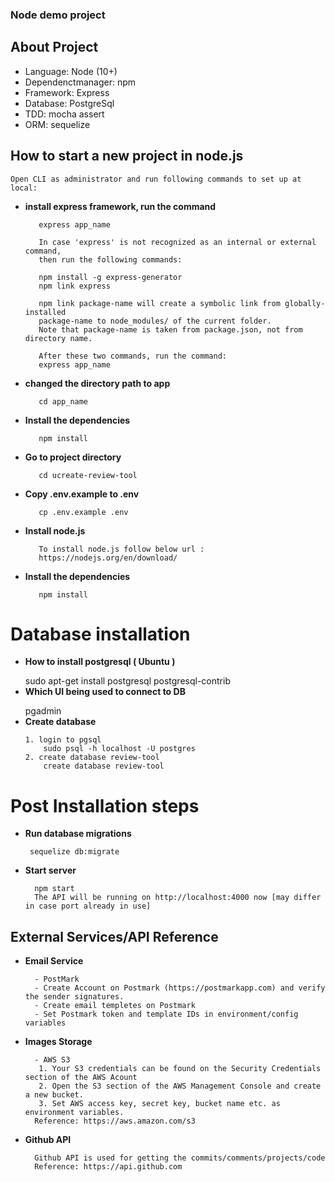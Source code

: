 ### Node demo project 

## About Project

- Language: Node (10+)
- Dependenctmanager: npm
- Framework: Express
- Database: PostgreSql
- TDD: mocha assert
- ORM: sequelize

## How to start a new project in node.js
  
    Open CLI as administrator and run following commands to set up at local:
   - **install express framework, run the command**
        >
            express app_name
            
            In case 'express' is not recognized as an internal or external command,
            then run the following commands:
            
            npm install -g express-generator
            npm link express
            
            npm link package-name will create a symbolic link from globally-installed 
            package-name to node_modules/ of the current folder.
            Note that package-name is taken from package.json, not from directory name.
            
            After these two commands, run the command:
            express app_name

   - **changed the directory path to app**
        >
            cd app_name

   - **Install the dependencies**
       >
            npm install

   - **Go to project directory**
       > 
            cd ucreate-review-tool 

   - **Copy .env.example to .env**
       > 
            cp .env.example .env
   - **Install node.js**
      > 
            To install node.js follow below url :
            https://nodejs.org/en/download/
   - **Install the dependencies**    
      >
            npm install
  


# Database installation
   - **How to install postgresql ( Ubuntu )**
     >
        sudo apt-get install postgresql postgresql-contrib
   - **Which UI being used to connect to DB**
     >
        pgadmin
   - **Create  database**
     >
         1. login to pgsql
         	 sudo psql -h localhost -U postgres    
         2. create database review-tool
         	 create database review-tool
         

# Post Installation steps
 - **Run database migrations**
    >
        sequelize db:migrate

- **Start server**
    >
        npm start
        The API will be running on http://localhost:4000 now [may differ in case port already in use]

## External Services/API Reference
- **Email Service**
    >
        - PostMark
        - Create Account on Postmark (https://postmarkapp.com) and verify the sender signatures.
        - Create email templetes on Postmark
        - Set Postmark token and template IDs in environment/config variables
- **Images Storage**
    >
        - AWS S3
         1. Your S3 credentials can be found on the Security Credentials section of the AWS Acount
         2. Open the S3 section of the AWS Management Console and create a new bucket.
         3. Set AWS access key, secret key, bucket name etc. as environment variables.
        Reference: https://aws.amazon.com/s3
- **Github API**
    >
        Github API is used for getting the commits/comments/projects/code
        Reference: https://api.github.com


